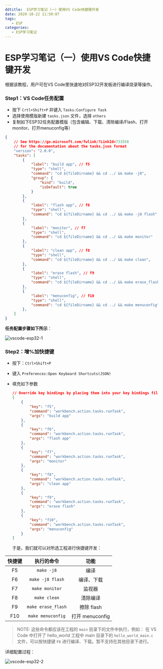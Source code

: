```yaml
---
ddtitle:  ESP学习笔记（一）使用VS Code快捷键开发
date: 2020-10-22 11:50:07
tags:
   - ESP
categories:
   - ESP学习笔记
---
```


# ESP学习笔记（一）使用VS Code快捷键开发

根据该教程，用户可在VS Code里快速地对ESP32开发板进行编译烧录等操作。

### Step1：VS Code任务配置

- 按下 `Crtl+Shift+P` 并键入 `Tasks:Configure Task`
- 选择使用模版新建 `tasks.json` 文件，选择 `others`
- 复制如下ESP32任务配置模版（包含编辑、下载、清除编译/Flash、打开monitor、打开menuconfig等）

```json
{
    // See https://go.microsoft.com/fwlink/?LinkId=733558
    // for the documentation about the tasks.json format
    "version": "2.0.0",
    "tasks": [
        {
            "label": "build app", // f5
            "type": "shell",
            "command": "cd ${fileDirname} && cd ../ && make -j8",
            "group": {
                "kind": "build",
                "isDefault": true
            }
        },
        {
            "label": "flash app", // f6
            "type": "shell",
            "command": "cd ${fileDirname} && cd ../ && make -j8 flash"
        },
        {
            "label": "monitor", // f7
            "type": "shell",
            "command": "cd ${fileDirname} && cd ../ && make monitor"
        },
        {
            "label": "clean app", // f8
            "type": "shell",
            "command": "cd ${fileDirname} && cd ../ && make clean",
        },
        {
            "label": "erase flash", // f9
            "type": "shell",
            "command": "cd ${fileDirname} && cd ../ && make erase_flash",
        },
        {
            "label": "menuconfig", // f10
            "type": "shell",
            "command": "cd ${fileDirname} && cd ../ && make menuconfig"
        },
    ]
}
```



**任务配置步骤如下所示**：

<img src="/home/fangsiyuan/Videos/Peek/vscode-esp32-1.gif" alt="vscode-esp32-1" style="zoom:100%;" />



### Step2：增%加快捷键

- 按下：`Ctrl+Shift+P` 

- 键入 `Preferences:Open Keyboard Shortcuts(JSON)`

- 填充如下参数

  ```json
  // Override key bindings by placing them into your key bindings file.
  [
      {
          "key": "f5",
          "command": "workbench.action.tasks.runTask",
          "args": "build app"
      },
      {
          "key": "f6",
          "command": "workbench.action.tasks.runTask",
          "args": "flash app"
      },
      {
          "key": "f7",
          "command": "workbench.action.tasks.runTask",
          "args": "monitor"
      },
      {
          "key": "f8",
          "command": "workbench.action.tasks.runTask",
          "args": "clean app"
      },
      {
          "key": "f9",
          "command": "workbench.action.tasks.runTask",
          "args": "erase flash"
      },
      {
          "key": "f10",
          "command": "workbench.action.tasks.runTask",
          "args": "menuconfig"
      }
  ]
  ```

  于是，我们就可以对所选工程进行快捷键开发：

| 快捷键 |     执行的命令     |      功能       |
| :----: | :----------------: | :-------------: |
|   F5   |     `make -j8`     |      编译       |
|   F6   |  `make -j8 flash`  |   编译、下载    |
|   F7   |   `make monitor`   |     监视器      |
|   F8   |    `make clean`    |    清除编译     |
|   F9   | `make erase_flash` |   擦除 flash    |
|  F10   | `make menuconfig`  | 打开 menuconfig |

> NOTE: 这些命令都应该在工程的 `main` 目录下的文件中执行，例如： 在 VS Code 中打开了 hello_world 工程中 main 目录下的 `hello_world_main.c` 文件，可以按快捷键 `F6` 进行编译、下载。暂不支持在其他目录下进行。

详细配置过程：

<img src="/home/fangsiyuan/Videos/Peek/vscode-esp32-2.gif" alt="vscode-esp32-2" style="zoom:100%;" />